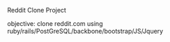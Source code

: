 Reddit Clone Project

objective: clone reddit.com using ruby/rails/PostGreSQL/backbone/bootstrap/JS/Jquery

